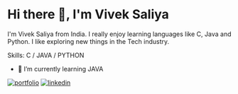 # Hi there 👋, I'm Vivek Saliya
I'm Vivek Saliya from India. I really enjoy learning languages like C, Java and Python. I like exploring new things in the Tech industry.

Skills: C / JAVA / PYTHON

- 🌱 I’m currently learning JAVA 


[![portfolio](https://img.shields.io/badge/my_portfolio-000?style=for-the-badge&logo=ko-fi&logoColor=white)](https://github.com/vs2611)
[![linkedin](https://img.shields.io/badge/linkedin-0A66C2?style=for-the-badge&logo=linkedin&logoColor=white)](https://www.linkedin.com/in/vivek-saliya-a88884245/)




